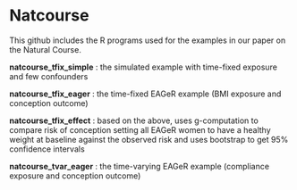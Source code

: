 # Natcourse

This github includes the R programs used for the examples in our paper on the Natural Course. 

**natcourse_tfix_simple** : the simulated example with time-fixed exposure and few confounders 

**natcourse_tfix_eager** : the time-fixed EAGeR example (BMI exposure and conception outcome) 

**natcourse_tfix_effect** : based on the above, uses g-computation to compare risk of conception setting all EAGeR women to have a healthy weight at baseline against the observed risk and uses bootstrap to get 95% confidence intervals

**natcourse_tvar_eager** : the time-varying EAGeR example (compliance exposure and conception outcome)
